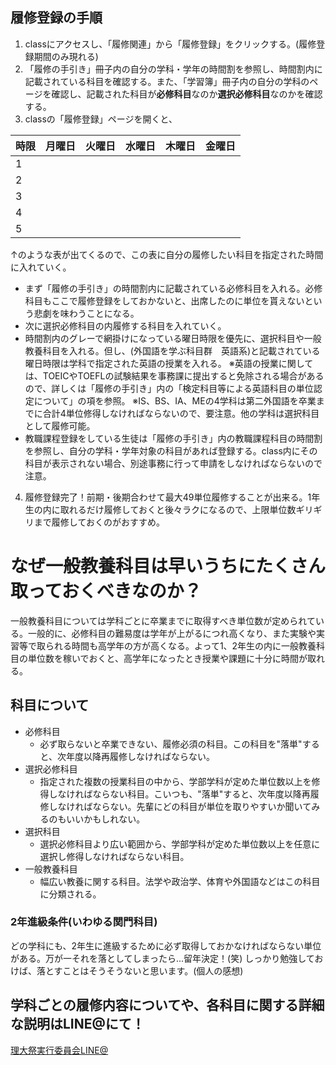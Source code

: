 ## 履修登録の手順
1. classにアクセスし、「履修関連」から「履修登録」をクリックする。(履修登録期間のみ現れる)
1. 「履修の手引き」冊子内の自分の学科・学年の時間割を参照し、時間割内に記載されている科目を確認する。また、「学習簿」冊子内の自分の学科のページを確認し、記載された科目が**必修科目**なのか**選択必修科目**なのかを確認する。
1. classの「履修登録」ページを開くと、

|時限|月曜日|火曜日|水曜日|木曜日|金曜日|
| --- | --- | --- | --- | --- | --- |
| 1 |  |  |  |  |  |
| 2 |  |  |  |  |  |
| 3 |  |  |  |  |  |
| 4 |  |  |  |  |  |
| 5 |  |  |  |  |  |

↑のような表が出てくるので、この表に自分の履修したい科目を指定された時間に入れていく。
- まず「履修の手引き」の時間割内に記載されている必修科目を入れる。必修科目もここで履修登録をしておかないと、出席したのに単位を貰えないという悲劇を味わうことになる。
- 次に選択必修科目の内履修する科目を入れていく。
- 時間割内のグレーで網掛けになっている曜日時限を優先に、選択科目や一般教養科目を入れる。但し、(外国語を学ぶ科目群　英語系)と記載されている曜日時限は学科で指定された英語の授業を入れる。
※英語の授業に関しては、TOEICやTOEFLの試験結果を事務課に提出すると免除される場合があるので、詳しくは「履修の手引き」内の「検定科目等による英語科目の単位認定について」の項を参照。
※IS、BS、IA、MEの4学科は第二外国語を卒業までに合計4単位修得しなければならないので、要注意。他の学科は選択科目として履修可能。
- 教職課程登録をしている生徒は「履修の手引き」内の教職課程科目の時間割を参照し、自分の学科・学年対象の科目があれば登録する。class内にその科目が表示されない場合、別途事務に行って申請をしなければならないので注意。
4. 履修登録完了！前期・後期合わせて最大49単位履修することが出来る。1年生の内に取れるだけ履修しておくと後々ラクになるので、上限単位数ギリギリまで履修しておくのがおすすめ。

# なぜ一般教養科目は早いうちにたくさん取っておくべきなのか？
一般教養科目については学科ごとに卒業までに取得すべき単位数が定められている。一般的に、必修科目の難易度は学年が上がるにつれ高くなり、また実験や実習等で取られる時間も高学年の方が高くなる。よって1、2年生の内に一般教養科目の単位数を稼いでおくと、高学年になったとき授業や課題に十分に時間が取れる。

## 科目について
- 必修科目
    - 必ず取らないと卒業できない、履修必須の科目。この科目を"落単"すると、次年度以降再履修しなければならない。
- 選択必修科目
    - 指定された複数の授業科目の中から、学部学科が定めた単位数以上を修得しなければならない科目。こいつも、"落単"すると、次年度以降再履修しなければならない。先輩にどの科目が単位を取りやすいか聞いてみるのもいいかもしれない。
- 選択科目
    - 選択必修科目より広い範囲から、学部学科が定めた単位数以上を任意に選択し修得しなければならない科目。
- 一般教養科目
    - 幅広い教養に関する科目。<!--一般教養科目には、5つの科目群がある。初めて知った。-->法学や政治学、体育や外国語などはこの科目に分類される。
### 2年進級条件(いわゆる関門科目)
どの学科にも、2年生に進級するために必ず取得しておかなければならない単位がある。万が一それを落としてしまったら...留年決定！(笑)
しっかり勉強しておけば、落とすことはそうそうないと思います。(個人の感想)

## 学科ごとの履修内容についてや、各科目に関する詳細な説明はLINE@にて！
[理大祭実行委員会LINE@](https://line.me/R/ti/p/%40065bhskt)